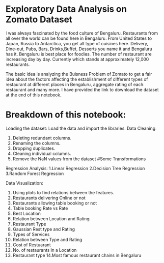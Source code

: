 # Exploratory Data Analysis on Zomato Dataset
I was always fascinated by the food culture of Bengaluru. Restaurants from all over the world can be found here in Bengaluru. From United States to Japan, Russia to Antarctica, you get all type of cuisines here. Delivery, Dine-out, Pubs, Bars, Drinks,Buffet, Desserts you name it and Bengaluru has it. Bengaluru is best place for foodies. 
The number of restaurant are increasing day by day. Currently which stands at approximately 12,000 restaurants. 

The basic idea is analyzing the Buisness Problem of Zomato to get a fair idea about the factors affecting the establishment of different types of restaurant at different places in Bengaluru, aggregate rating of each restaurant and many more. I have provided the link to download the dataset at the end of this notebook.


# Breakdown of this notebook:
Loading the dataset: Load the data and import the libraries.
Data Cleaning:
1. Deleting redundant columns.
2. Renaming the columns.
3. Dropping duplicates.
4. Cleaning individual columns.
5. Remove the NaN values from the dataset
#Some Transformations

Regression Analysis:
1.Linear Regression
2.Decision Tree Regression
3.Random Forest Regression

Data Visualization: 

1. Using plots to find relations between the features.
2. Restaurants delivering Online or not
3. Restaurants allowing table booking or not
4. Table booking Rate vs Rate
5. Best Location
6. Relation between Location and Rating
7. Restaurant Type
8. Gaussian Rest type and Rating
9. Types of Services
10. Relation between Type and Rating
11. Cost of Restuarant
12. No. of restaurants in a Location
13. Restaurant type
14.Most famous restaurant chains in Bengaluru
